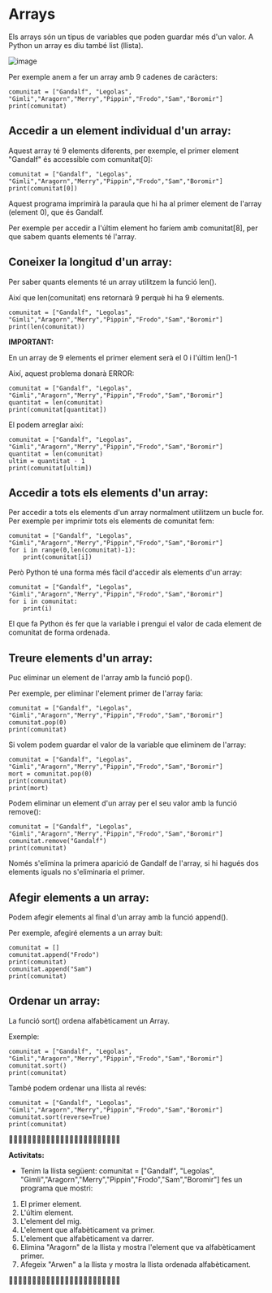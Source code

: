 # Arrays

Els arrays són un tipus de variables que poden guardar més d'un valor. A Python un array es diu també list (llista).

![image](https://github.com/XaSaFa/IntroduccioProgramacio/assets/110727546/d2c6ad20-84a0-4f3f-9ff4-f65f848ba3db)

Per exemple anem a fer un array amb 9 cadenes de caràcters:

```
comunitat = ["Gandalf", "Legolas", "Gimli","Aragorn","Merry","Pippin","Frodo","Sam","Boromir"]
print(comunitat)
```

## Accedir a un element individual d'un array:

Aquest array té 9 elements diferents, per exemple, el primer element "Gandalf" és accessible com comunitat[0]:

```
comunitat = ["Gandalf", "Legolas", "Gimli","Aragorn","Merry","Pippin","Frodo","Sam","Boromir"]
print(comunitat[0])
```

Aquest programa imprimirà la paraula que hi ha al primer element de l'array (element 0), que és Gandalf.

Per exemple per accedir a l'últim element ho faríem amb comunitat[8], per que sabem quants elements té l'array.

## Coneixer la longitud d'un array:

Per saber quants elements té un array utilitzem la funció len().

Així que len(comunitat) ens retornarà 9 perquè hi ha 9 elements. 

```
comunitat = ["Gandalf", "Legolas", "Gimli","Aragorn","Merry","Pippin","Frodo","Sam","Boromir"]
print(len(comunitat))
```

**IMPORTANT:**

En un array de 9 elements el primer element serà el 0 i l'últim len()-1

Així, aquest problema donarà ERROR:

```
comunitat = ["Gandalf", "Legolas", "Gimli","Aragorn","Merry","Pippin","Frodo","Sam","Boromir"]
quantitat = len(comunitat)
print(comunitat[quantitat])
```

El podem arreglar així:

```
comunitat = ["Gandalf", "Legolas", "Gimli","Aragorn","Merry","Pippin","Frodo","Sam","Boromir"]
quantitat = len(comunitat)
ultim = quantitat - 1
print(comunitat[ultim])
```

## Accedir a tots els elements d'un array:

Per accedir a tots els elements d'un array normalment utilitzem un bucle for. Per exemple per imprimir tots els elements de comunitat fem:

```
comunitat = ["Gandalf", "Legolas", "Gimli","Aragorn","Merry","Pippin","Frodo","Sam","Boromir"]
for i in range(0,len(comunitat)-1):
    print(comunitat[i])
```

Però Python té una forma més fàcil d'accedir als elements d'un array:

```
comunitat = ["Gandalf", "Legolas", "Gimli","Aragorn","Merry","Pippin","Frodo","Sam","Boromir"]
for i in comunitat:
    print(i)
```

El que fa Python és fer que la variable i prengui el valor de cada element de comunitat de forma ordenada.

## Treure elements d'un array:

Puc eliminar un element de l'array amb la funció pop().

Per exemple, per eliminar l'element primer de l'array faria:

```
comunitat = ["Gandalf", "Legolas", "Gimli","Aragorn","Merry","Pippin","Frodo","Sam","Boromir"]
comunitat.pop(0)
print(comunitat)
```

Si volem podem guardar el valor de la variable que eliminem de l'array:

```
comunitat = ["Gandalf", "Legolas", "Gimli","Aragorn","Merry","Pippin","Frodo","Sam","Boromir"]
mort = comunitat.pop(0)
print(comunitat)
print(mort)
```

Podem eliminar un element d'un array per el seu valor amb la funció remove():

```
comunitat = ["Gandalf", "Legolas", "Gimli","Aragorn","Merry","Pippin","Frodo","Sam","Boromir"]
comunitat.remove("Gandalf")
print(comunitat)
```

Només s'elimina la primera aparició de Gandalf de l'array, si hi hagués dos elements iguals no s'eliminaria el primer.

## Afegir elements a un array:

Podem afegir elements al final d'un array amb la funció append(). 

Per exemple, afegiré elements a un array buit:

```
comunitat = []
comunitat.append("Frodo")
print(comunitat)
comunitat.append("Sam")
print(comunitat)
```

## Ordenar un array:

La funció sort() ordena alfabèticament un Array.

Exemple:

```
comunitat = ["Gandalf", "Legolas", "Gimli","Aragorn","Merry","Pippin","Frodo","Sam","Boromir"]
comunitat.sort()
print(comunitat)
```

També podem ordenar una llista al revés:

```
comunitat = ["Gandalf", "Legolas", "Gimli","Aragorn","Merry","Pippin","Frodo","Sam","Boromir"]
comunitat.sort(reverse=True)
print(comunitat)
```

🔎🔎🔎🔎🔎🔎🔎🔎🔎🔎🔎🔎🔎🔎🔎🔎🔎🔎🔎🔎🔎🔎🔎🔎

**Activitats:**

- Tenim la llista següent: comunitat = ["Gandalf", "Legolas", "Gimli","Aragorn","Merry","Pippin","Frodo","Sam","Boromir"] fes un programa que mostri:

1. El primer element.
2. L'últim element.
3. L'element del mig.
4. L'element que alfabèticament va primer.
5. L'element que alfabèticament va darrer.
6. Elimina "Aragorn" de la llista y mostra l'element que va alfabèticament primer.
7. Afegeix "Arwen" a la llista y mostra la llista ordenada alfabèticament.

🔎🔎🔎🔎🔎🔎🔎🔎🔎🔎🔎🔎🔎🔎🔎🔎🔎🔎🔎🔎🔎🔎🔎🔎



